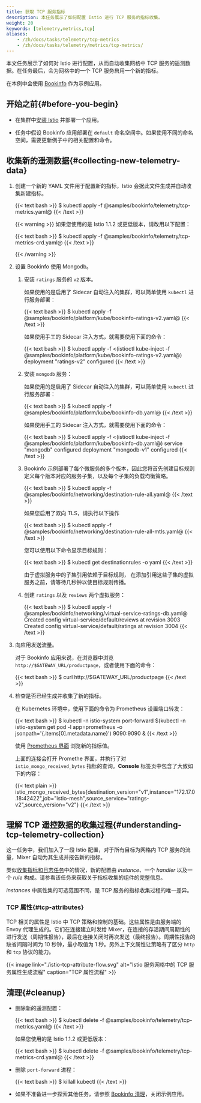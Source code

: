 ```yaml
---
title: 获取 TCP 服务指标
description: 本任务展示了如何配置 Istio 进行 TCP 服务的指标收集。
weight: 20
keywords: [telemetry,metrics,tcp]
aliases:
    - /zh/docs/tasks/telemetry/tcp-metrics
    - /zh/docs/tasks/telemetry/metrics/tcp-metrics/
---
```


本文任务展示了如何对 Istio 进行配置，从而自动收集网格中 TCP 服务的遥测数据。在任务最后，会为网格中的一个 TCP 服务启用一个新的指标。


在本例中会使用 [Bookinfo](/zh/docs/examples/bookinfo/) 作为示例应用。


## 开始之前{#before-you-begin}

* 在集群中[安装 Istio](/zh/docs/setup/) 并部署一个应用。

* 任务中假设 Bookinfo 应用部署在 `default` 命名空间中。如果使用不同的命名空间，需要更新例子中的相关配置和命令。

## 收集新的遥测数据{#collecting-new-telemetry-data}

1. 创建一个新的 YAML 文件用于配置新的指标，Istio 会据此文件生成并自动收集新建指标。

    {{< text bash >}}
    $ kubectl apply -f @samples/bookinfo/telemetry/tcp-metrics.yaml@
    {{< /text >}}

    {{< warning >}}
    如果您使用的是 Istio 1.1.2 或更低版本，请改用以下配置：

    {{< text bash >}}
    $ kubectl apply -f @samples/bookinfo/telemetry/tcp-metrics-crd.yaml@
    {{< /text >}}

    {{< /warning >}}

2.  设置 Bookinfo 使用 Mongodb。

    1.  安装 `ratings` 服务的 `v2` 版本。

        如果使用的是启用了 Sidecar 自动注入的集群，可以简单使用 `kubectl` 进行服务部署：

        {{< text bash >}}
        $ kubectl apply -f @samples/bookinfo/platform/kube/bookinfo-ratings-v2.yaml@
        {{< /text >}}

        如果使用手工的 Sidecar 注入方式，就需要使用下面的命令：

        {{< text bash >}}
        $ kubectl apply -f <(istioctl kube-inject -f @samples/bookinfo/platform/kube/bookinfo-ratings-v2.yaml@)
        deployment "ratings-v2" configured
        {{< /text >}}

    2. 安装 `mongodb` 服务：

        如果使用的是启用了 Sidecar 自动注入的集群，可以简单使用 `kubectl` 进行服务部署：

        {{< text bash >}}
        $ kubectl apply -f @samples/bookinfo/platform/kube/bookinfo-db.yaml@
        {{< /text >}}

        如果使用手工的 Sidecar 注入方式，就需要使用下面的命令：

        {{< text bash >}}
        $ kubectl apply -f <(istioctl kube-inject -f @samples/bookinfo/platform/kube/bookinfo-db.yaml@)
        service "mongodb" configured
        deployment "mongodb-v1" configured
        {{< /text >}}

    3.  Bookinfo 示例部署了每个微服务的多个版本，因此您将首先创建目标规则
        定义每个版本对应的服务子集，以及每个子集的负载均衡策略。

        {{< text bash >}}
        $ kubectl apply -f @samples/bookinfo/networking/destination-rule-all.yaml@
        {{< /text >}}

        如果您启用了双向 TLS，请执行以下操作

        {{< text bash >}}
        $ kubectl apply -f @samples/bookinfo/networking/destination-rule-all-mtls.yaml@
        {{< /text >}}

        您可以使用以下命令显示目标规则：

        {{< text bash >}}
        $ kubectl get destinationrules -o yaml
        {{< /text >}}

        由于虚拟服务中的子集引用依赖于目标规则，
        在添加引用这些子集的虚拟服务之前，请等待几秒钟以使目标规则传播。

    4. 创建 `ratings` 以及 `reviews` 两个虚拟服务：

        {{< text bash >}}
        $ kubectl apply -f @samples/bookinfo/networking/virtual-service-ratings-db.yaml@
        Created config virtual-service/default/reviews at revision 3003
        Created config virtual-service/default/ratings at revision 3004
        {{< /text >}}

3. 向应用发送流量。

    对于 Bookinfo 应用来说，在浏览器中浏览 `http://$GATEWAY_URL/productpage`，或者使用下面的命令：

    {{< text bash >}}
    $ curl http://$GATEWAY_URL/productpage
    {{< /text >}}

4. 检查是否已经生成并收集了新的指标。

    在 Kubernetes 环境中，使用下面的命令为 Prometheus 设置端口转发：

    {{< text bash >}}
    $ kubectl -n istio-system port-forward $(kubectl -n istio-system get pod -l app=prometheus -o jsonpath='{.items[0].metadata.name}') 9090:9090 &
    {{< /text >}}

    使用 [Prometheus 界面](http://localhost:9090/graph#%5B%7B%22range_input%22%3A%221h%22%2C%22expr%22%3A%22istio_mongo_received_bytes%22%2C%22tab%22%3A1%7D%5D) 浏览新的指标值。

    上面的连接会打开 Promethe 界面，并执行了对 `istio_mongo_received_bytes` 指标的查询。**Console** 标签页中包含了大致如下的内容：

    {{< text plain >}}
    istio_mongo_received_bytes{destination_version="v1",instance="172.17.0.18:42422",job="istio-mesh",source_service="ratings-v2",source_version="v2"}
    {{< /text >}}

## 理解 TCP 遥控数据的收集过程{#understanding-tcp-telemetry-collection}

这一任务中，我们加入了一段 Istio 配置，对于所有目标为网格内 TCP 服务的流量，Mixer 自动为其生成并报告新的指标。

类似[收集指标和日志任务](/zh/docs/tasks/observability/metrics/collecting-metrics/)中的情况，新的配置由 _instance_、一个 _handler_ 以及一个 _rule_ 构成。请参看该任务来获取关于指标收集的组件的完整信息。

_instances_ 中属性集的可选范围不同，是 TCP 服务的指标收集过程的唯一差异。

### TCP 属性{#tcp-attributes}

TCP 相关的属性是 Istio 中 TCP 策略和控制的基础。这些属性是由服务端的 Envoy 代理生成的。它们在连接建立时发给 Mixer，在连接的存活期间周期性的进行发送（周期性报告），最后在连接关闭时再次发送（最终报告）。周期性报告的缺省间隔时间为 10 秒钟，最小取值为 1 秒。另外上下文属性让策略有了区分 `http` 和 `tcp` 协议的能力。

{{< image link="./istio-tcp-attribute-flow.svg"
    alt="Istio 服务网格中的 TCP 服务属性生成流程"
    caption="TCP 属性流程"
    >}}

## 清理{#cleanup}

*   删除新的遥测配置：

    {{< text bash >}}
    $ kubectl delete -f @samples/bookinfo/telemetry/tcp-metrics.yaml@
    {{< /text >}}

    如果您使用的是 Istio 1.1.2 或更低版本：

    {{< text bash >}}
    $ kubectl delete -f @samples/bookinfo/telemetry/tcp-metrics-crd.yaml@
    {{< /text >}}

*   删除 `port-forward` 进程：

    {{< text bash >}}
    $ killall kubectl
    {{< /text >}}

* 如果不准备进一步探索其他任务，请参照 [Bookinfo 清理](/zh/docs/examples/bookinfo/#cleanup)，关闭示例应用。
